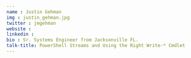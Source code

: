 ```yaml
---
name : Justin Gehman
img : justin_gehman.jpg
twitter : jmgehman
website : 
linkedin : 
bio : Sr. Systems Engineer from Jacksonville FL.
talk-title: PowerShell Streams and Using the Right Write-* Cmdlet
---
```


